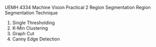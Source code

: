 UEMH 4334 Machine Vision Practical 2 Region Segmentation
Region Segmentation Technique
1. Single Thresholding
2. K-Min Clustering
3. Graph Cut
4. Canny Edge Detection
